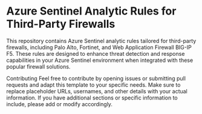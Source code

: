 # Azure Sentinel Analytic Rules for Third-Party Firewalls

This repository contains Azure Sentinel analytic rules tailored for third-party firewalls, including Palo Alto, Fortinet, and Web Application Firewall BIG-IP F5. These rules are designed to enhance threat detection and response capabilities in your Azure Sentinel environment when integrated with these popular firewall solutions.

Contributing Feel free to contribute by opening issues or submitting pull requests and adapt this template to your specific needs. Make sure to replace placeholder URLs, usernames, and other details with your actual information. If you have additional sections or specific information to include, please add or modify accordingly.
